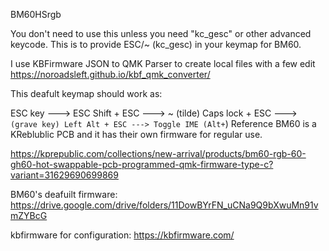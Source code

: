 BM60HSrgb

You don't need to use this unless you need "kc_gesc" or other advanced keycode.
This is to provide ESC/~ (kc_gesc) in your keymap for BM60.

I use KBFirmware JSON to QMK Parser to create local files with a few edit https://noroadsleft.github.io/kbf_qmk_converter/

This deafult keymap should work as:

ESC key ---> ESC
Shift + ESC ---> ~ (tilde)
Caps lock + ESC ---> ` (grave key)
Left Alt + ESC ---> Toggle IME (Alt+`)
Reference
BM60 is a KReblublic PCB and it has their own firmware for regular use.

https://kprepublic.com/collections/new-arrival/products/bm60-rgb-60-gh60-hot-swappable-pcb-programmed-qmk-firmware-type-c?variant=31629690699869

BM60's deafuilt firmware: https://drive.google.com/drive/folders/11DowBYrFN_uCNa9Q9bXwuMn91vmZYBcG

kbfirmware for configuration: https://kbfirmware.com/
